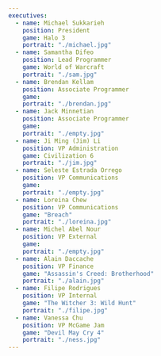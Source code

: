 ```yaml
---
executives:
  - name: Michael Sukkarieh
    position: President
    game: Halo 3
    portrait: "./michael.jpg"
  - name: Samantha Difeo
    position: Lead Programmer
    game: World of Warcraft
    portrait: "./sam.jpg"
  - name: Brendan Kellam
    position: Associate Programmer
    game: 
    portrait: "./brendan.jpg"
  - name: Jack Minnetian
    position: Associate Programmer
    game: 
    portrait: "./empty.jpg"
  - name: Ji Ming (Jim) Li
    position: VP Administration
    game: Civilization 6
    portrait: "./jim.jpg"
  - name: Seleste Estrada Orrego
    position: VP Communications
    game: 
    portrait: "./empty.jpg"
  - name: Loreina Chew
    position: VP Communications
    game: "Breach"
    portrait: "./loreina.jpg"
  - name: Michel Abel Nour
    position: VP External
    game: 
    portrait: "./empty.jpg"
  - name: Alain Daccache
    position: VP Finance
    game: "Assassin's Creed: Brotherhood"
    portrait: "./alain.jpg"
  - name: Filipe Rodrigues
    position: VP Internal
    game: "The Witcher 3: Wild Hunt"
    portrait: "./filipe.jpg"
  - name: Vanessa Chu
    position: VP McGame Jam
    game: "Devil May Cry 4"
    portrait: "./ness.jpg"
---
```

